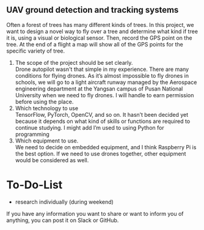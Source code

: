 ## UAV ground detection and tracking systems  
Often a forest of trees has many different kinds of trees. In this project, we want to design a novel way to fly over a tree and determine what kind if tree it is, using a visual or biological sensor. Then, record the GPS point on the tree. At the end of a flight a map will show all of the GPS points for the specific variety of tree.


1.  The scope of the project should be set clearly.  
 Drone autopilot wasn't that simple in my experience. There are many conditions for flying drones.
As it’s almost impossible to fly drones in schools, we will go to a light aircraft runway managed by the Aerospace engineering department at the Yangsan campus of Pusan National University when we need to fly drones. I will handle to earn permission before using the place.
2.  Which technology to use  
TensorFlow, PyTorch, OpenCV, and so on. It hasn’t been decided yet because it depends on what kind of skills or functions are required to continue studying. I might add I’m used to using Python for programming  
3.  Which equipment to use.  
 We need to decide on embedded equipment, and I think Raspberry Pi is the best option. If we need to use drones together, other equipment would be considered as well.


# To-Do-List
* research individually (during weekend)



If you have any information you want to share or want to inform you of anything, you can post it on Slack or GitHub.
